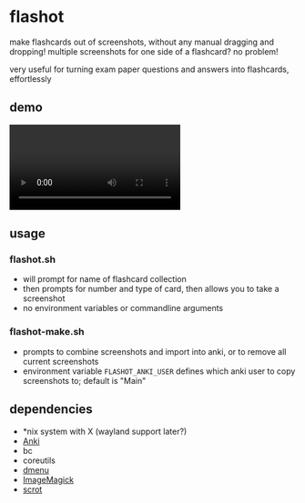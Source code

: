# flashot
make flashcards out of screenshots, without any manual dragging and dropping!
multiple screenshots for one side of a flashcard? no problem!

very useful for turning exam paper questions and answers into flashcards,
effortlessly

## demo
![](demo.mp4)

## usage
### flashot.sh
- will prompt for name of flashcard collection
- then prompts for number and type of card, then allows you to take a
  screenshot
- no environment variables or commandline arguments

### flashot-make.sh
- prompts to combine screenshots and import into anki, or to remove all current
  screenshots
- environment variable `FLASHOT_ANKI_USER` defines which anki user to copy
  screenshots to; default is "Main"

## dependencies
- *nix system with X (wayland support later?)
- [Anki](https://apps.ankiweb.net/)
- bc
- coreutils
- [dmenu](https://tools.suckless.org/dmenu/)
- [ImageMagick](https://www.imagemagick.org/)
- [scrot](https://github.com/resurrecting-open-source-projects/scrot)
